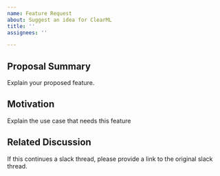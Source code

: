 ```yaml
---
name: Feature Request
about: Suggest an idea for ClearML
title: ''
assignees: ''

---
```


## Proposal Summary
Explain your proposed feature.

## Motivation
Explain the use case that needs this feature

## Related Discussion
If this continues a slack thread, please provide a link to the original slack thread. 